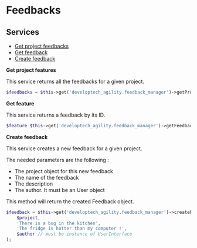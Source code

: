 Feedbacks
========

Services
--------

* [Get project feedbacks](#get-project-feedbacks)
* [Get feedback](#get-feedback)
* [Create feedback](#create-feedback)

**Get project features** <a name="get-project-feedbacks"></a>

This service returns all the feedbacks for a given project.

```php
$feedbacks = $this->get('developtech_agility.feedback_manager')->getProjectFeedbacks($project);
```

**Get feature** <a name="get-feature"></a>

This service returns a feedback by its ID.

```php
$feature $this->get('developtech_agility.feedback_manager')->getFeedback($id);
```

**Create feedback** <a name="create-feedback"></a>

This service creates a new feedback for a given project.

The needed parameters are the following :

* The project object for this new feedback
* The name of the feedback
* The description
* The author. It must be an User object

This method will return the created Feedback object.

```php
$feedback = $this->get('developtech_agility.feedback_manager')->createFeedback(
    $project,
    'There is a bug in the kitchen',
    'The fridge is hotter than my computer !',
    $author // must be instance of UserInterface
);
```
